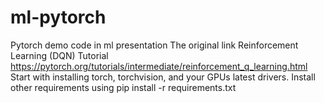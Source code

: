 # ml-pytorch
Pytorch demo code in ml presentation
The original link
Reinforcement Learning (DQN) Tutorial
https://pytorch.org/tutorials/intermediate/reinforcement_q_learning.html
Start with installing torch, torchvision, and your GPUs latest drivers. Install other requirements using pip install -r requirements.txt
